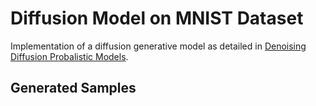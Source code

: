 
# Diffusion Model on MNIST Dataset

Implementation of a diffusion generative model as detailed in [Denoising Diffusion Probalistic Models](https://arxiv.org/pdf/2006.11239).

## Generated Samples
